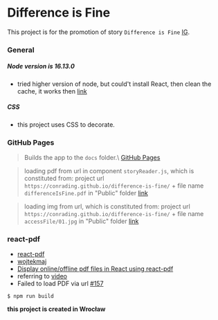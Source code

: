 # Difference is Fine

This project is for the promotion of story `Difference is Fine` [IG](https://www.instagram.com/differenceisfine/).


### General
##### Node version is 16.13.0

* tried higher version of node, but could't install React, then clean the cache, it works then [link](https://reactgo.com/npm-clear-cache/)

##### CSS

* this project uses CSS to decorate.


### GitHub Pages

> Builds the app to the `docs` folder.\ [GitHub Pages](https://conrading.github.io/difference-is-fine/) 

> loading pdf from url in component `storyReader.js`, which is constituted from: project url `https://conrading.github.io/difference-is-fine/` + file name `differenceIsFine.pdf` in "Public" folder [link](https://conrading.github.io/difference-is-fine/differenceIsFine.pdf)

> loading img from url, which is constituted from: project url `https://conrading.github.io/difference-is-fine/` + file name `accessFile/01.jpg` in "Public" folder [link](https://conrading.github.io/difference-is-fine/accessFile/01.jpg)

> 


### react-pdf

* [react-pdf](https://react-pdf.org/) 
* [wojtekmaj](https://github.com/wojtekmaj/react-pdf/tree/main)
* [Display online/offline pdf files in React using react-pdf](https://dev.to/mohitkyadav/display-online-offline-pdf-files-in-react-using-react-pdf-2482)
* referring to [video](https://www.youtube.com/watch?v=0FRyKY_PMLE)
* Failed to load PDF via url [#157](https://github.com/wojtekmaj/react-pdf/issues/157)

```
$ npm run build
```
**this project is created in Wrocław**

